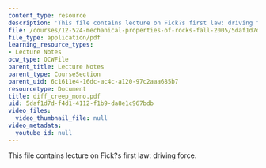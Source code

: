 ```yaml
---
content_type: resource
description: 'This file contains lecture on Fick?s first law: driving force.'
file: /courses/12-524-mechanical-properties-of-rocks-fall-2005/5daf1d7df4d14112f1b9da8e1c967bdb_diff_creep_mono.pdf
file_type: application/pdf
learning_resource_types:
- Lecture Notes
ocw_type: OCWFile
parent_title: Lecture Notes
parent_type: CourseSection
parent_uid: 6c1611e4-16dc-ac4c-a120-97c2aaa685b7
resourcetype: Document
title: diff_creep_mono.pdf
uid: 5daf1d7d-f4d1-4112-f1b9-da8e1c967bdb
video_files:
  video_thumbnail_file: null
video_metadata:
  youtube_id: null
---
```

This file contains lecture on Fick?s first law: driving force.